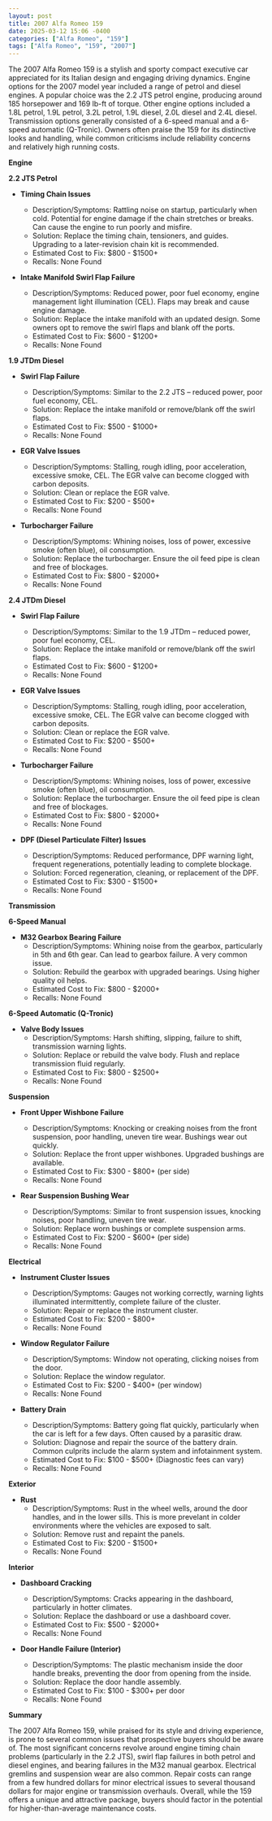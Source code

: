 ```yaml
---
layout: post
title: 2007 Alfa Romeo 159
date: 2025-03-12 15:06 -0400
categories: ["Alfa Romeo", "159"]
tags: ["Alfa Romeo", "159", "2007"]
---
```

The 2007 Alfa Romeo 159 is a stylish and sporty compact executive car appreciated for its Italian design and engaging driving dynamics. Engine options for the 2007 model year included a range of petrol and diesel engines. A popular choice was the 2.2 JTS petrol engine, producing around 185 horsepower and 169 lb-ft of torque. Other engine options included a 1.8L petrol, 1.9L petrol, 3.2L petrol, 1.9L diesel, 2.0L diesel and 2.4L diesel. Transmission options generally consisted of a 6-speed manual and a 6-speed automatic (Q-Tronic). Owners often praise the 159 for its distinctive looks and handling, while common criticisms include reliability concerns and relatively high running costs.

**Engine**

**2.2 JTS Petrol**
* **Timing Chain Issues**
    * Description/Symptoms: Rattling noise on startup, particularly when cold. Potential for engine damage if the chain stretches or breaks. Can cause the engine to run poorly and misfire.
    * Solution: Replace the timing chain, tensioners, and guides. Upgrading to a later-revision chain kit is recommended.
    * Estimated Cost to Fix: $800 - $1500+
    * Recalls: None Found

* **Intake Manifold Swirl Flap Failure**
    * Description/Symptoms: Reduced power, poor fuel economy, engine management light illumination (CEL). Flaps may break and cause engine damage.
    * Solution: Replace the intake manifold with an updated design. Some owners opt to remove the swirl flaps and blank off the ports.
    * Estimated Cost to Fix: $600 - $1200+
    * Recalls: None Found

**1.9 JTDm Diesel**
* **Swirl Flap Failure**
    * Description/Symptoms: Similar to the 2.2 JTS – reduced power, poor fuel economy, CEL.
    * Solution: Replace the intake manifold or remove/blank off the swirl flaps.
    * Estimated Cost to Fix: $500 - $1000+
    * Recalls: None Found

* **EGR Valve Issues**
    * Description/Symptoms: Stalling, rough idling, poor acceleration, excessive smoke, CEL. The EGR valve can become clogged with carbon deposits.
    * Solution: Clean or replace the EGR valve.
    * Estimated Cost to Fix: $200 - $500+
    * Recalls: None Found

* **Turbocharger Failure**
    * Description/Symptoms: Whining noises, loss of power, excessive smoke (often blue), oil consumption.
    * Solution: Replace the turbocharger. Ensure the oil feed pipe is clean and free of blockages.
    * Estimated Cost to Fix: $800 - $2000+
    * Recalls: None Found

**2.4 JTDm Diesel**

* **Swirl Flap Failure**
    * Description/Symptoms: Similar to the 1.9 JTDm – reduced power, poor fuel economy, CEL.
    * Solution: Replace the intake manifold or remove/blank off the swirl flaps.
    * Estimated Cost to Fix: $600 - $1200+
    * Recalls: None Found

* **EGR Valve Issues**
    * Description/Symptoms: Stalling, rough idling, poor acceleration, excessive smoke, CEL. The EGR valve can become clogged with carbon deposits.
    * Solution: Clean or replace the EGR valve.
    * Estimated Cost to Fix: $200 - $500+
    * Recalls: None Found

* **Turbocharger Failure**
    * Description/Symptoms: Whining noises, loss of power, excessive smoke (often blue), oil consumption.
    * Solution: Replace the turbocharger. Ensure the oil feed pipe is clean and free of blockages.
    * Estimated Cost to Fix: $800 - $2000+
    * Recalls: None Found

* **DPF (Diesel Particulate Filter) Issues**
    * Description/Symptoms: Reduced performance, DPF warning light, frequent regenerations, potentially leading to complete blockage.
    * Solution: Forced regeneration, cleaning, or replacement of the DPF.
    * Estimated Cost to Fix: $300 - $1500+
    * Recalls: None Found

**Transmission**

**6-Speed Manual**
* **M32 Gearbox Bearing Failure**
    * Description/Symptoms: Whining noise from the gearbox, particularly in 5th and 6th gear. Can lead to gearbox failure. A very common issue.
    * Solution: Rebuild the gearbox with upgraded bearings. Using higher quality oil helps.
    * Estimated Cost to Fix: $800 - $2000+
    * Recalls: None Found

**6-Speed Automatic (Q-Tronic)**
* **Valve Body Issues**
    * Description/Symptoms: Harsh shifting, slipping, failure to shift, transmission warning lights.
    * Solution: Replace or rebuild the valve body. Flush and replace transmission fluid regularly.
    * Estimated Cost to Fix: $800 - $2500+
    * Recalls: None Found

**Suspension**

* **Front Upper Wishbone Failure**
    * Description/Symptoms: Knocking or creaking noises from the front suspension, poor handling, uneven tire wear. Bushings wear out quickly.
    * Solution: Replace the front upper wishbones. Upgraded bushings are available.
    * Estimated Cost to Fix: $300 - $800+ (per side)
    * Recalls: None Found

* **Rear Suspension Bushing Wear**
    * Description/Symptoms: Similar to front suspension issues, knocking noises, poor handling, uneven tire wear.
    * Solution: Replace worn bushings or complete suspension arms.
    * Estimated Cost to Fix: $200 - $600+ (per side)
    * Recalls: None Found

**Electrical**

* **Instrument Cluster Issues**
    * Description/Symptoms: Gauges not working correctly, warning lights illuminated intermittently, complete failure of the cluster.
    * Solution: Repair or replace the instrument cluster.
    * Estimated Cost to Fix: $200 - $800+
    * Recalls: None Found

* **Window Regulator Failure**
    * Description/Symptoms: Window not operating, clicking noises from the door.
    * Solution: Replace the window regulator.
    * Estimated Cost to Fix: $200 - $400+ (per window)
    * Recalls: None Found

* **Battery Drain**
    * Description/Symptoms: Battery going flat quickly, particularly when the car is left for a few days. Often caused by a parasitic draw.
    * Solution: Diagnose and repair the source of the battery drain. Common culprits include the alarm system and infotainment system.
    * Estimated Cost to Fix: $100 - $500+ (Diagnostic fees can vary)
    * Recalls: None Found

**Exterior**

* **Rust**
    * Description/Symptoms: Rust in the wheel wells, around the door handles, and in the lower sills. This is more prevelant in colder environments where the vehicles are exposed to salt.
    * Solution: Remove rust and repaint the panels.
    * Estimated Cost to Fix: $200 - $1500+
    * Recalls: None Found

**Interior**

* **Dashboard Cracking**
    * Description/Symptoms: Cracks appearing in the dashboard, particularly in hotter climates.
    * Solution: Replace the dashboard or use a dashboard cover.
    * Estimated Cost to Fix: $500 - $2000+
    * Recalls: None Found

* **Door Handle Failure (Interior)**
    * Description/Symptoms: The plastic mechanism inside the door handle breaks, preventing the door from opening from the inside.
    * Solution: Replace the door handle assembly.
    * Estimated Cost to Fix: $100 - $300+ per door
    * Recalls: None Found

**Summary**

The 2007 Alfa Romeo 159, while praised for its style and driving experience, is prone to several common issues that prospective buyers should be aware of. The most significant concerns revolve around engine timing chain problems (particularly in the 2.2 JTS), swirl flap failures in both petrol and diesel engines, and bearing failures in the M32 manual gearbox. Electrical gremlins and suspension wear are also common. Repair costs can range from a few hundred dollars for minor electrical issues to several thousand dollars for major engine or transmission overhauls. Overall, while the 159 offers a unique and attractive package, buyers should factor in the potential for higher-than-average maintenance costs.

